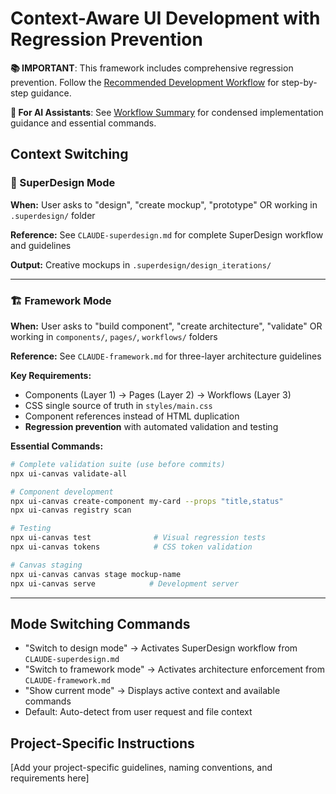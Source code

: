 # Context-Aware UI Development with Regression Prevention

**📚 IMPORTANT**: This framework includes comprehensive regression prevention. Follow the [Recommended Development Workflow](./WORKFLOW.md) for step-by-step guidance.

**🤖 For AI Assistants**: See [Workflow Summary](./WORKFLOW-SUMMARY.md) for condensed implementation guidance and essential commands.

## Context Switching

### 🎨 SuperDesign Mode
**When:** User asks to "design", "create mockup", "prototype" OR working in `.superdesign/` folder

**Reference:** See `CLAUDE-superdesign.md` for complete SuperDesign workflow and guidelines

**Output:** Creative mockups in `.superdesign/design_iterations/`

---

### 🏗️ Framework Mode  
**When:** User asks to "build component", "create architecture", "validate" OR working in `components/`, `pages/`, `workflows/` folders

**Reference:** See `CLAUDE-framework.md` for three-layer architecture guidelines

**Key Requirements:**
- Components (Layer 1) → Pages (Layer 2) → Workflows (Layer 3)
- CSS single source of truth in `styles/main.css`
- Component references instead of HTML duplication
- **Regression prevention** with automated validation and testing

**Essential Commands:**
```bash
# Complete validation suite (use before commits)
npx ui-canvas validate-all

# Component development
npx ui-canvas create-component my-card --props "title,status"
npx ui-canvas registry scan

# Testing
npx ui-canvas test              # Visual regression tests
npx ui-canvas tokens            # CSS token validation

# Canvas staging
npx ui-canvas canvas stage mockup-name
npx ui-canvas serve            # Development server
```

---

## Mode Switching Commands
- "Switch to design mode" → Activates SuperDesign workflow from `CLAUDE-superdesign.md`
- "Switch to framework mode" → Activates architecture enforcement from `CLAUDE-framework.md`
- "Show current mode" → Displays active context and available commands
- Default: Auto-detect from user request and file context

## Project-Specific Instructions
[Add your project-specific guidelines, naming conventions, and requirements here]